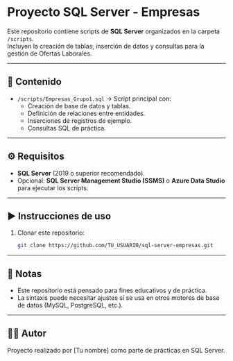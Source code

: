 # Proyecto SQL Server - Empresas

Este repositorio contiene scripts de **SQL Server** organizados en la carpeta `/scripts`.  
Incluyen la creación de tablas, inserción de datos y consultas para la gestión de Ofertas Laborales.

---

## 📂 Contenido
- `/scripts/Empresas_Grupo1.sql` → Script principal con:
  - Creación de base de datos y tablas.
  - Definición de relaciones entre entidades.
  - Inserciones de registros de ejemplo.
  - Consultas SQL de práctica.
---

## ⚙️ Requisitos
- **SQL Server** (2019 o superior recomendado).
- Opcional: **SQL Server Management Studio (SSMS)** o **Azure Data Studio** para ejecutar los scripts.

---

## ▶️ Instrucciones de uso
1. Clonar este repositorio:
   ```bash
   git clone https://github.com/TU_USUARIO/sql-server-empresas.git

---

## 📌 Notas

- Este repositorio está pensado para fines educativos y de práctica.
- La sintaxis puede necesitar ajustes si se usa en otros motores de base de datos (MySQL, PostgreSQL, etc.).

---

## 👩‍💻 Autor

Proyecto realizado por [Tu nombre] como parte de prácticas en SQL Server.
